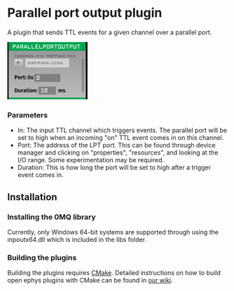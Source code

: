 # Parallel port output plugin
A plugin that sends TTL events for a given channel over a parallel port. 

![Parallel port plugin image](parallel-port-image.png)

### Parameters

* In: The input TTL channel which triggers events. The parallel port will be set to high when an incoming "on" TTL event comes in on this channel.
* Port: The address of the LPT port. This can be found through device manager and clicking on "properties", "resources", and looking at the I/O range. Some experimentation may be required.
* Duration: This is how long the port will be set to high after a trigger event comes in.

## Installation
### Installing the 0MQ library
Currently, only Windows 64-bit systems are supported through using the inpoutx64.dll which is included in the libs folder. 

### Building the plugins
Building the plugins requires [CMake](https://cmake.org/). Detailed instructions on how to build open ephys plugins with CMake can be found in [our wiki](https://open-ephys.atlassian.net/wiki/spaces/OEW/pages/1259110401/Plugin+CMake+Builds).